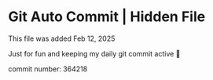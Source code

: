 # Git Auto Commit | Hidden File

This file was added Feb 12, 2025

Just for fun and keeping my daily git commit active 🤪

commit number: 364218
